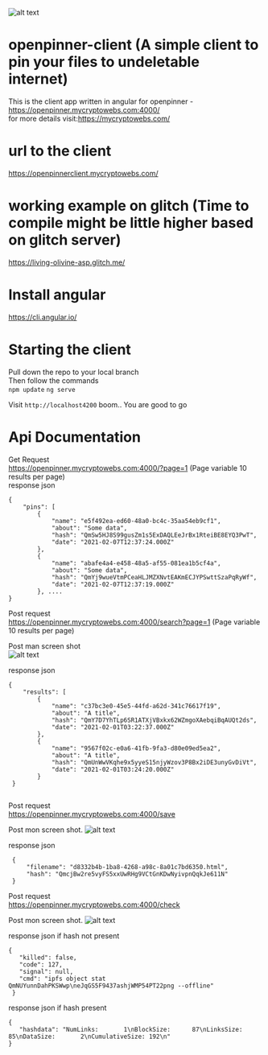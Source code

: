 ![alt text](https://i.imgur.com/4Usljnf.png)
# openpinner-client (A simple client to pin your files to undeletable internet)
This is the client app written in angular for openpinner - https://openpinner.mycryptowebs.com:4000/ <br>
for more details visit:https://mycryptowebs.com/

# url to the client
https://openpinnerclient.mycryptowebs.com/

# working example on glitch (Time to compile might be little higher based on glitch server)

https://living-olivine-asp.glitch.me/


# Install angular

https://cli.angular.io/

# Starting the client
Pull down the repo to your local branch <br>
Then follow the commands <br>
`npm update`
`ng serve`

Visit `http://localhost4200`
 boom.. You are good to go

# Api Documentation
Get Request <br>
https://openpinner.mycryptowebs.com:4000/?page=1 (Page variable 10 results per page)<br>
response json

```
{
    "pins": [
        {
            "name": "e5f492ea-ed60-48a0-bc4c-35aa54eb9cf1",
            "about": "Some data",
            "hash": "QmSw5HJ8S99gusZm1s5ExDAQLEeJrBx1RteiBE8EYQ3PwT",
            "date": "2021-02-07T12:37:24.000Z"
        },
        {
            "name": "abafe4a4-e458-48a5-af55-081ea1b5cf4a",
            "about": "Some data",
            "hash": "QmYj9wueVtmPCeaHLJMZXNvtEAKmECJYPSwttSzaPqRyWf",
            "date": "2021-02-07T12:37:19.000Z"
        }, ....
}

```

Post request <br>
https://openpinner.mycryptowebs.com:4000/search?page=1 (Page variable 10 results per page) <br>

Post man screen shot<br>
![alt text](https://i.imgur.com/81htjr8.png)

response json <br>
```
{
    "results": [
        {
            "name": "c37bc3e0-45e5-44fd-a62d-341c76617f19",
            "about": "A title",
            "hash": "QmY7D7YhTLp6SR1ATXjVBxkx62WZmgoXAebqiBqAUQt2ds",
            "date": "2021-02-01T03:22:37.000Z"
        },
        {
            "name": "9567f02c-e0a6-41fb-9fa3-d80e09ed5ea2",
            "about": "A title",
            "hash": "QmUnWwVKqhe9x5yyeS15njyWzov3P8Bx2iDE3unyGvDiVt",
            "date": "2021-02-01T03:24:20.000Z"
        }
 }
 
 ```
 
 Post request <br>
 https://openpinner.mycryptowebs.com:4000/save <br>
 
 Post mon screen shot.
 ![alt text](https://i.imgur.com/K8pZ3vB.png)<br>
 
 response json <br>
 
 ```
  {
      "filename": "d8332b4b-1ba8-4268-a98c-8a01c7bd6350.html",
      "hash": "QmcjBw2re5vyFS5xxUwRHg9VCtGnKDwNyivpnQqkJe611N"
  }

```

Post request <br>
 https://openpinner.mycryptowebs.com:4000/check <br>
 
 Post mon screen shot.
 ![alt text](https://i.imgur.com/OMePgrx.png)<br>
 
 response json if hash not present <br>
 
 ```
 {
    "killed": false,
    "code": 127,
    "signal": null,
    "cmd": "ipfs object stat QmNUYunnDahPKSWwp\neJqGS5F9437ashjWMP54PT22png --offline"
  }
```
response json if hash  present <br>
 
 ```
 {
    "hashdata": "NumLinks:       1\nBlockSize:      87\nLinksSize:      85\nDataSize:       2\nCumulativeSize: 192\n"
 }
```

